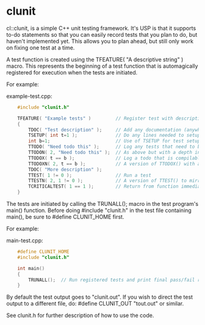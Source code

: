 clunit
======

cl::clunit, is a simple C++ unit testing framework.  It's USP is that it
supports to-do statements so that you can easily record tests that you plan
to do, but haven't implemented yet.  This allows you to plan ahead, but 
still only work on fixing one test at a time.

A test function is created using the TFEATURE( "A descriptive string" ) 
macro.  This represents the beginning of a test function that is
automagically registered for execution when the tests are initiated.

For example:

example-test.cpp:
```cpp
	#include "clunit.h"

	TFEATURE( "Example tests" )			// Register test with descriptive name
	{
		TDOC( "Test description" );		// Add any documentation (anywhere in function)
		TSETUP( int t=1 );				// Do any lines needed to setup a test
		int b=1;						// Use of TSETUP for test setup is optional
		TTODO( "Need todo this" );		// Log any tests that need to be done
		TTODON( 2, "Need todo this" );	// As above but with a depth indicator (i.e. 2) to help prioritise work
		TTODOX( t == b );				// Log a todo that is compilable but not trying to pass yet
		TTODOXN( 2, t == b );			// A version of TTODOX() with a depth indicator
		TDOC( "More description" );
		TTEST( 1 != 0 );				// Run a test
		TTESTN( 2, 1 != 0 );			// A version of TTEST() to mirror TTODOXN()
		TCRITICALTEST( 1 == 1 );		// Return from function immediately if test fails
	}
```

The tests are initiated by calling the TRUNALL(); macro in the test
program's main() function.  Before doing #include "clunit.h" in the test
file containing main(), be sure to #define CLUNIT_HOME first.

For example:

main-test.cpp:
```cpp
	#define CLUNIT_HOME
	#include "clunit.h"

	int main()
	{
		TRUNALL();	// Run registered tests and print final pass/fail result
	}
```

By default the test output goes to "clunit.out". If you wish to direct 
the test output to a different file, do:
	 #define CLUNIT_OUT "tout.out"
or similar.

See clunit.h for further description of how to use the code.

